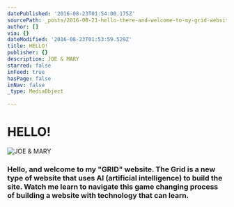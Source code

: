 ```yaml
---
datePublished: '2016-08-23T01:54:00.175Z'
sourcePath: _posts/2016-08-21-hello-there-and-welcome-to-my-grid-website-the-grid-is-a.md
author: []
via: {}
dateModified: '2016-08-23T01:53:59.529Z'
title: HELLO!
publisher: {}
description: JOE & MARY
starred: false
inFeed: true
hasPage: false
inNav: false
_type: MediaObject

---
```

# HELLO!
![JOE & MARY](https://the-grid-user-content.s3-us-west-2.amazonaws.com/a221b582-6189-4f17-99ed-30b14fc24516.jpg)

### Hello, and welcome to my "GRID" website. The Grid is a new type of website that uses AI (artificial intelligence) to build the site. Watch me learn to navigate this game changing process of building a website with technology that can learn.